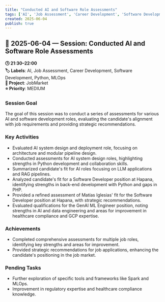 ```yaml
---
title: "Conducted AI and Software Role Assessments"
tags: ['AI', 'Job Assessment', 'Career Development', 'Software Development', 'Python', 'MLOps']
created: 2025-06-04
publish: true
---
```


## 📅 2025-06-04 — Session: Conducted AI and Software Role Assessments

**🕒 21:30–22:00**  
**🏷️ Labels**: AI, Job Assessment, Career Development, Software Development, Python, MLOps  
**📂 Project**: JobMarket  
**⭐ Priority**: MEDIUM  


### Session Goal
The goal of this session was to conduct a series of assessments for various AI and software development roles, evaluating the candidate's alignment with job requirements and providing strategic recommendations.

### Key Activities
- Evaluated AI system design and deployment role, focusing on architecture and modular pipeline design.
- Conducted assessments for AI system design roles, highlighting strengths in Python development and collaboration skills.
- Summarized candidate's fit for AI roles focusing on LLM applications and RAG pipelines.
- Analyzed candidate's fit for a Software Developer position at Hapana, identifying strengths in back-end development with Python and gaps in PHP.
- Provided a refined assessment of Matías Iglesias' fit for the Software Developer position at Hapana, with strategic recommendations.
- Evaluated qualifications for the GenAI ML Engineer position, noting strengths in AI and data engineering and areas for improvement in healthcare compliance and GCP expertise.

### Achievements
- Completed comprehensive assessments for multiple job roles, identifying key strengths and areas for improvement.
- Provided strategic recommendations for job applications, enhancing the candidate's positioning in the job market.

### Pending Tasks
- Further exploration of specific tools and frameworks like Spark and MLOps.
- Improvement in regulatory expertise and healthcare compliance knowledge.
